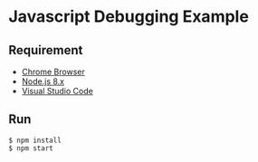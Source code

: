 # Javascript Debugging Example

## Requirement

- [Chrome Browser](https://www.google.co.kr/chrome/)
- [Node.js 8.x](https://nodejs.org/)
- [Visual Studio Code](https://code.visualstudio.com/)

## Run

```
$ npm install
$ npm start
```
